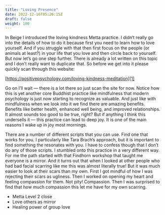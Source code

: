 ```yaml
---
title: "Loving Presence"
date: 2022-12-16T05:26:15Z
draft: false
weight: 100
---
```

In Beige I introduced the loving kindness Metta practice. I didn’t really go into the details of how to do it because first you need to learn how to love yourself. And if you struggle with that then first focus on the people (or animals at least?) in your life that you love and then circle back to yourself. But now let’s go one step further. There is already a lot written on this topic and I don’t really want to duplicate that. So before we get into it please quickly scan through this website:

[https://positivepsychology.com/loving-kindness-meditation][1]

Go on I’ll wait — there is a lot there so just scan the site for now. Notice how this is yet another core Buddhist practice like mindfulness that modern psychology is just now starting to recognize as valuable. And just like with mindfulness when we look into it we find there are amazing benefits. Benefits like better health, enhanced well being, and improved relationships. It almost sounds too good to be true, right?  But if anything I think this undersells it — this practice can lead to deep joy. It is one of the main reasons I wake up in joy most mornings.

There are a number of different scripts that you can use. Find one that works for you. I particularly like Tara Brach’s approach, but it is important to find something the resonates with you. I have to confess though that I don’t do any of those scripts. I stumbled onto this practice in a very different way. For me the path started with that Findhorn workshop that taught me everyone is a mirror. And it turns out that when I looked at other people who had bad facial scarring like me this was almost literally true! But it was much easier to look at their scars than my own. First I got mindful of how I was rejecting their scars as ugliness. Then I worked on opening my heart and feeling compassion for them. Not pity! Compassion. Then I was surprised to find that how much compassion this let me have for my own scarring.

 
* Metta Level 2 close
* Love others as mirror
* Healing power of group love

[1]:	https://positivepsychology.com/loving-kindness-meditation/